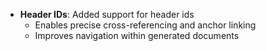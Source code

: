 <!-- (dl (section-meta [3.2.0] - 2025-09-06)) -->
<!-- (dl (# Added)) -->
- **Header IDs**: Added support for header ids
  - Enables precise cross-referencing and anchor linking
  - Improves navigation within generated documents